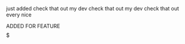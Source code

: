 just added 
check that out 
my dev check that out
my dev check that out every nice

ADDED FOR FEATURE
$$$$$$$$$$$$$$$$$